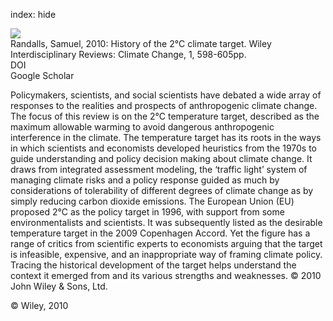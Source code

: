 index: hide

<div class="Citation">
    <div class="Citation-thumb CitationThumb-linked"  data-href="https://doi.org/10.1002/wcc.62">
      <img src="https://static.claimspace.cloud/climate-study-static/refs/thumbs/12/Randalls_2010-thumb.png" />
    </div>

  <div class="Citation-body">
    <div class="Citation-text">Randalls, Samuel, 2010: History of the 2°C climate target. <span class="Article-journal">Wiley Interdisciplinary Reviews: Climate Change, </span><span class="Article-volume">1, </span>598-605pp.</div>
    <div class="Citation-links">
      <div class="CitationLink" data-href="https://doi.org/10.1002/wcc.62">
        <div class="CitationLink-icon CitationLink-Doi"></div>
        <div class="CitationLink-text">DOI</div>
      </div>
      <div class="CitationLink" data-href="https://scholar.google.com/scholar?q=10.1002/wcc.62">
        <div class="CitationLink-icon CitationLink-Scholar"></div>
        <div class="CitationLink-text">Google Scholar</div>
      </div>
    </div>
  </div>
</div>

Policymakers, scientists, and social scientists have debated a wide array of responses to the realities and prospects of anthropogenic climate change. The focus of this review is on the 2°C temperature target, described as the maximum allowable warming to avoid dangerous anthropogenic interference in the climate. The temperature target has its roots in the ways in which scientists and economists developed heuristics from the 1970s to guide understanding and policy decision making about climate change. It draws from integrated assessment modeling, the ‘traffic light’ system of managing climate risks and a policy response guided as much by considerations of tolerability of different degrees of climate change as by simply reducing carbon dioxide emissions. The European Union (EU) proposed 2°C as the policy target in 1996, with support from some environmentalists and scientists. It was subsequently listed as the desirable temperature target in the 2009 Copenhagen Accord. Yet the figure has a range of critics from scientific experts to economists arguing that the target is infeasible, expensive, and an inappropriate way of framing climate policy. Tracing the historical development of the target helps understand the context it emerged from and its various strengths and weaknesses. © 2010 John Wiley & Sons, Ltd.

<div class="Citation-copy">
&copy; Wiley, 2010
</div>
